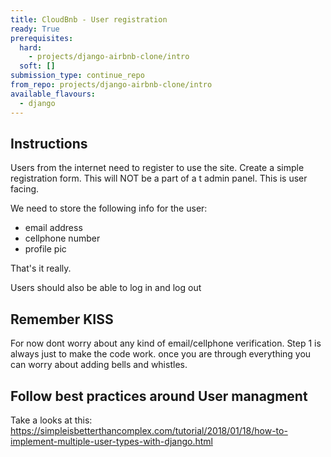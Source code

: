 ```yaml
---
title: CloudBnb - User registration
ready: True
prerequisites:
  hard:
    - projects/django-airbnb-clone/intro
  soft: []
submission_type: continue_repo
from_repo: projects/django-airbnb-clone/intro
available_flavours:
  - django
---
```


## Instructions

Users from the internet need to register to use the site. Create a simple registration form. This will NOT be a part of a t admin panel. This is user facing.

We need to store the following info for the user:

- email address
- cellphone number
- profile pic

That's it really.

Users should also be able to log in and log out

## Remember KISS

For now dont worry about any kind of email/cellphone verification.
Step 1 is always just to make the code work. once you are through everything you can worry about adding bells and whistles.

## Follow best practices around User managment

Take a looks at this: https://simpleisbetterthancomplex.com/tutorial/2018/01/18/how-to-implement-multiple-user-types-with-django.html
